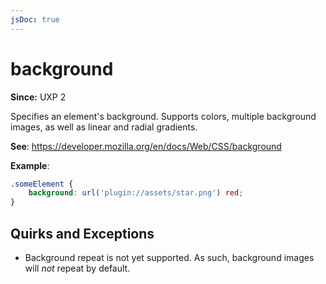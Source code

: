 ```yaml
---
jsDoc: true
---
```

# background

**Since:**  UXP 2

Specifies an element's background. Supports colors, multiple background images, as well as linear and radial gradients.

**See**: https://developer.mozilla.org/en/docs/Web/CSS/background

**Example**:

```css
.someElement {
    background: url('plugin://assets/star.png') red;
}
```

## Quirks and Exceptions

* Background repeat is not yet supported. As such, background images will *not* repeat by default.